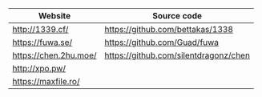  Website                | Source code
------------------------|----------------------------------------
<http://1339.cf/>       | <https://github.com/bettakas/1338>
<https://fuwa.se/>      | <https://github.com/Guad/fuwa>
<https://chen.2hu.moe/> | <https://github.com/silentdragonz/chen>
<http://xpo.pw/>        | 
<https://maxfile.ro/>   |
